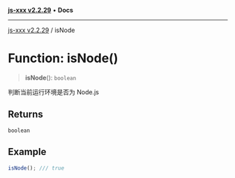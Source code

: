 [**js-xxx v2.2.29**](../README.md) • **Docs**

***

[js-xxx v2.2.29](../README.md) / isNode

# Function: isNode()

> **isNode**(): `boolean`

判断当前运行环境是否为 Node.js

## Returns

`boolean`

## Example

```ts
isNode(); /// true
```
